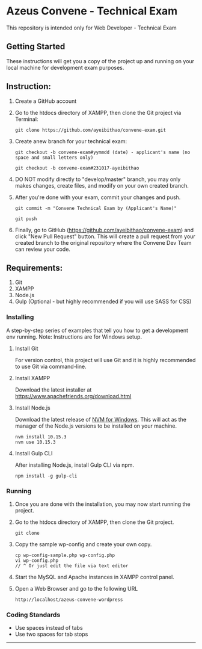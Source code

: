 # Azeus Convene - Technical Exam
This repository is intended only for Web Developer - Technical Exam

## Getting Started

These instructions will get you a copy of the project up and running on your local machine for development exam purposes.

## Instruction:

1. Create a GitHub account
2. Go to the htdocs directory of XAMPP, then clone the Git project via Terminal:

    ```
   git clone https://github.com/ayeibithao/convene-exam.git
    ```
    
3. Create anew branch for your technical exam:

    ```
   git checkout -b convene-exam#yymmdd (date) - applicant's name (no space and small letters only)

   git checkout -b convene-exam#231017-ayeibithao
    ```
    
4. DO NOT modify directly to "develop/master" branch, you may only makes changes, create files, and modify on your own created branch.
5. After you're done with your exam, commit your changes and push.

    ```
    git commit -m "Convene Technical Exam by (Applicant's Name)"
    
    git push
    
    ```
6. Finally, go to GitHub (https://github.com/ayeibithao/convene-exam) and click "New Pull Request" button. This will create a pull request from your created branch to the original repository where the Convene Dev Team can review your code.
   

## Requirements:

1. Git
2. XAMPP
3. Node.js
4. Gulp (Optional - but highly recommended if you will use SASS for CSS)


### Installing

A step-by-step series of examples that tell you how to get a development env running. Note: Instructions are for Windows setup.

1. Install Git

    For version control, this project will use Git and it is highly recommended to use Git via command-line.

2. Install XAMPP

    Download the latest installer at https://www.apachefriends.org/download.html


3. Install Node.js

    Download the latest release of [NVM for Windows](https://github.com/coreybutler/nvm-windows). This will act as the manager of the Node.js versions to be installed on your machine.

    ```
    nvm install 10.15.3
    nvm use 10.15.3
    ```
6. Install Gulp CLI 

    After installing Node.js, install Gulp CLI via npm.

    ```
    npm install -g gulp-cli
    ```

### Running

1. Once you are done with the installation, you may now start running the project.

2. Go to the htdocs directory of XAMPP, then clone the Git project.

    ```
    git clone 
    ```

3. Copy the sample wp-config and create your own copy.

    ```
    cp wp-config-sample.php wp-config.php
    vi wp-config.php
    // ^ Or just edit the file via text editor
    ```

4. Start the MySQL and Apache instances in XAMPP control panel.

5. Open a Web Browser and go to the following URL

    ```
    http://localhost/azeus-convene-wordpress
    ```
### Coding Standards

- Use spaces instead of tabs
- Use two spaces for tab stops

***
